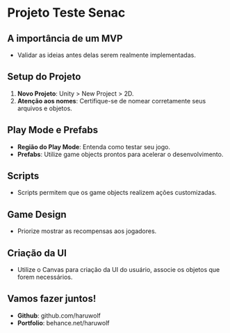 # Projeto Teste Senac

## A importância de um MVP
- Validar as ideias antes delas serem realmente implementadas.

## Setup do Projeto
1. **Novo Projeto**: Unity > New Project > 2D.
2. **Atenção aos nomes**: Certifique-se de nomear corretamente seus arquivos e objetos.

## Play Mode e Prefabs
- **Região do Play Mode**: Entenda como testar seu jogo.
- **Prefabs**: Utilize game objects prontos para acelerar o desenvolvimento.

## Scripts
- Scripts permitem que os game objects realizem ações customizadas.

## Game Design
- Priorize mostrar as recompensas aos jogadores.

## Criação da UI
- Utilize o Canvas para criação da UI do usuário, associe os objetos que forem necessários.

## Vamos fazer juntos!
- **Github**: github.com/haruwolf
- **Portfolio**: behance.net/haruwolf
